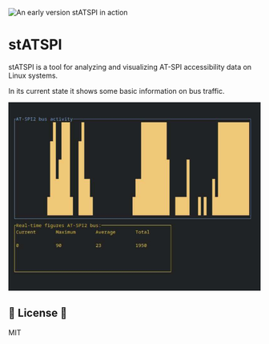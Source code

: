 ![An early version stATSPI in action](/img/statspi.jpg)

# stATSPI

stATSPI is a tool for analyzing and visualizing AT-SPI accessibility data on Linux systems.

In its current state it shows some basic information on bus traffic.

![Early version of stATSPI in action](img/statspi.png)

## 📄 License 📄

MIT
